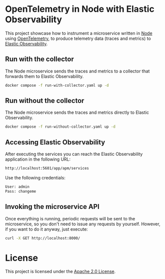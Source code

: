 # OpenTelemetry in Node with Elastic Observability

This project showcase how to instrument a microservice written in [Node](https://nodejs.org/) using [OpenTelemetry](https://opentelemetry.io/), to produce telemetry data (traces and metrics) to [Elastic Observability](https://www.elastic.co/observability).

## Run with the collector

The Node microservice sends the traces and metrics to a collector that forwards them to Elastic Observability.

```bash
docker compose -f run-with-collector.yaml up -d
```

## Run without the collector

The Node microservice sends the traces and metrics directly to Elastic Observability.

```bash
docker compose -f run-without-collector.yaml up -d
```

## Accessing Elastic Observability

After executing the services you can reach the Elastic Observability application in the following URL:

```bash
http://localhost:5601/app/apm/services
```

Use the following credentials:

```bash
User: admin
Pass: changeme
```

## Invoking the microservice API

Once everything is running, periodic requests will be sent to the microservice, so you don't need to issue any requests by yourself. However, if you want to do it anyway, just execute:

```bash
curl -X GET http://localhost:8000/
```

# License

This project is licensed under the [Apache 2.0 License](./LICENSE).